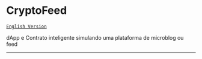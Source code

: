 # CryptoFeed

[`English Version`](README.md)

dApp e Contrato inteligente simulando uma plataforma de microblog ou feed

---
